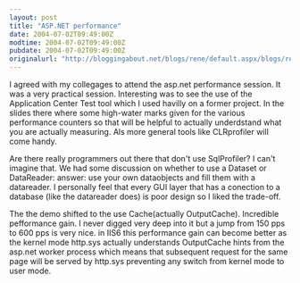 ```yaml
---
layout: post
title: "ASP.NET performance"
date: 2004-07-02T09:49:00Z
modtime: 2004-07-02T09:49:00Z
pubdate: 2004-07-02T09:49:00Z
originalurl: "http://bloggingabout.net/blogs/rene/default.aspx/blogs/rene/archive/2004/07/02/1128.aspx"
---
```



<p>I agreed with my collegages to attend the asp.net performance session. It was a very practical session. Interesting was to see the use of the Application Center Test tool which I used havilly on a former project. In the slides there where some high-water marks given for the various performance counters so that will be helpful to actually underdstand what you are actually measuring. Als more general tools like CLRprofiler will come handy.</p><p>Are there really programmers out there that don't use SqlProfiler? I can't imagine that. We had some discussion on whether to use a Dataset or DataReader: answer: use your own dataobjects and fill them with a datareader. I personally feel that every GUI layer that has a conection to a database (like the datareader does) is poor design so I liked the trade-off.</p><p>The the demo shifted to the use Cache(actually OutputCache). Incredible pefformance gain. I never digged very deep into it but a jump from 150 pps to 600 pps is very nice. in IIS6 this performance gain can become better as the kernel mode http.sys actually understands OutputCache hints from the asp.net worker process which means that subsequent request for the same page will be served by http.sys preventing any switch from kernel mode to user mode.</p>
